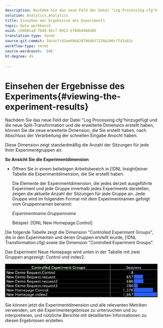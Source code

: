 ```yaml
---
description: Nachdem Sie das neue Feld der Datei "Log Processing.cfg"hinzugefügt und die neue Split-Transformation und die erweiterte Dimension erstellt haben, können Sie die neue erweiterte Dimension, die Sie erstellt haben, nach Abschluss der Verarbeitung der schnellen Eingabe Ansicht haben.
solution: Analytics,Analytics
title: Einsehen der Ergebnisse des Experiments
topic: Data workbench
uuid: c0468cad-fb8d-4ecf-8912-bf80b44b0a65
translation-type: tm+mt
source-git-commit: 34cdcfc83ae6bb620706db37228e200cff43ab2c
workflow-type: tm+mt
source-wordcount: '241'
ht-degree: 4%

---
```



# Einsehen der Ergebnisse des Experiments{#viewing-the-experiment-results}

Nachdem Sie das neue Feld der Datei &quot;Log Processing.cfg&quot;hinzugefügt und die neue Split-Transformation und die erweiterte Dimension erstellt haben, können Sie die neue erweiterte Dimension, die Sie erstellt haben, nach Abschluss der Verarbeitung der schnellen Eingabe Ansicht haben.

Diese Dimension zeigt standardmäßig die Anzahl der Sitzungen für jede Ihrer Experimentgruppen an.

**So Ansicht Sie die Experimentdimension**

* Öffnen Sie in einem beliebigen Arbeitsbereich in [!DNL Insight]einer Tabelle die Experimentdimension, die Sie erstellt haben.

   Die Elemente der Experimentdimension, die jedes derzeit ausgeführte Experiment und jede Gruppe innerhalb jedes Experiments darstellen, zeigen die aktuelle Anzahl der Sitzungen für jede Gruppe an. Jede Gruppe wird im folgenden Format mit dem Experimentnamen gefolgt vom Gruppennamen benannt:

   *Experimentname.Gruppenname*

   Beispiel: [!DNL New Homepage.Control]

Die folgende Tabelle zeigt die Dimension &quot;Controlled Experiment Groups&quot;, die in den Experimenten und deren Gruppen erstellt wurde, [!DNL Transformation.cfg] sowie die Dimension &quot;Controlled Experiment Groups&quot;.

Das Experiment Neue Homepage wird unten in der Tabelle mit zwei Gruppen angezeigt: Control und index2.

![](assets/controlledexpgrps.png)

Sie können jetzt die Experimentdimension und alle relevanten Metriken verwenden, um die Experimentergebnisse zu untersuchen und zu interpretieren, und nützliche Berichte mit detaillierten Informationen zu diesen Ergebnissen erstellen.
